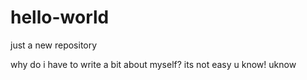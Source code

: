 # hello-world
just a new repository


why do i have to write a bit about myself? its not easy u know!
uknow
